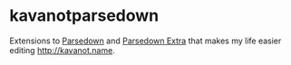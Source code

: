 ﻿# kavanotparsedown
 
 Extensions to [Parsedown](http://parsedown.org) and [Parsedown Extra](https://github.com/erusev/parsedown-extra) that makes my life easier editing http://kavanot.name.
